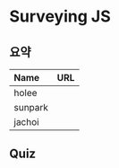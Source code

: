 # Surveying JS

## 요약
| Name | URL | 
|:---|:---|
| holee |  |
| sunpark |  |
| jachoi |  |

## Quiz
